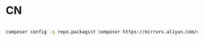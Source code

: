 # CN

```bash

composer config -g repo.packagist composer https://mirrors.aliyun.com/composer/

```

